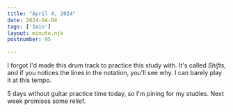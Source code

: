 ```yaml
---
title: "April 4, 2024"
date: 2024-04-04
tags: ['1min']
layout: minute.njk
postnumber: 95

---
```


I forgot I'd made this drum track to practice this study with. It's called *Shifts*, and if you notices the lines in the notation, you'll see why. I can barely play it at this tempo.  

5 days without guitar practice time today, so I'm pining for my studies. Next week promises some relief. 